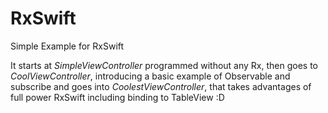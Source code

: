 

# RxSwift

Simple Example for RxSwift

It starts at *SimpleViewController* programmed without any Rx, then goes to *CoolViewController*, introducing a basic example of Observable and subscribe and goes into *CoolestViewController*, that takes advantages of full power RxSwift including binding to TableView :D
